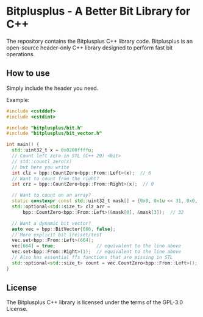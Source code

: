 # Bitplusplus - A Better Bit Library for C++
The repository contains the Bitplusplus C++ library code. Bitplusplus is an open-source header-only C++ library designed to perform fast bit operations.

## How to use
Simply include the header you need.

Example:
```cpp
#include <cstddef>
#include <cstdint>

#include "bitplusplus/bit.h"
#include "bitplusplus/bit_vector.h"

int main() {
  std::uint32_t x = 0x0200ffffu;
  // Count left zero in STL (C++ 20) <bit>
  // std::countl_zero(x)
  // but here you write
  int clz = bpp::CountZero<bpp::From::Left>(x);  // 6
  // Want to count from the right?
  int crz = bpp::CountZero<bpp::From::Right>(x);  // 0

  // Want to count on an array?
  static constexpr const std::uint32_t mask[] = {0x0, 0x1u << 31, 0x0, 0xf};
  std::optional<std::size_t> clz_arr =
      bpp::CountZero<bpp::From::Left>(&mask[0], &mask[3]);  // 32

  // Want a dynamic bit vector?
  auto vec = bpp::BitVector{666, false};
  // More explicit bit (re)set/test
  vec.set<bpp::From::Left>(664);
  vec[664] = true;               // equivalent to the line above
  vec.set<bpp::From::Right>(1);  // equivalent to the line above
  // Also has essential ffs functions that are missing in STL
  std::optional<std::size_t> count = vec.CountZero<bpp::From::Left>();  // 664
}

```

## License
The Bitplusplus C++ library is licensed under the terms of the GPL-3.0 License.

